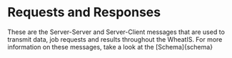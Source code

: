 # Requests and Responses

These are the Server-Server and Server-Client messages that are used to transmit data, job requests and results throughout the WheatIS. For more information on these messages, take a look at the [Schema]{schema} 